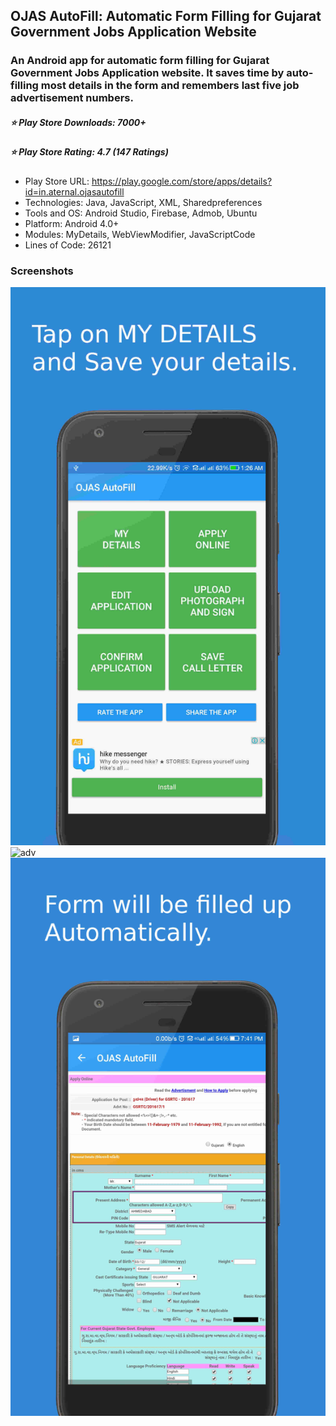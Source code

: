 ## OJAS AutoFill: Automatic Form Filling for Gujarat Government Jobs Application Website
### An Android app for automatic form filling for Gujarat Government Jobs Application website. It saves time by auto-filling most details in the form and remembers last five job advertisement numbers.

##### :star: Play Store Downloads: 7000+

##### :star: Play Store Rating: 4.7 (147 Ratings)
 
* Play Store URL: https://play.google.com/store/apps/details?id=in.aternal.ojasautofill
* Technologies: Java, JavaScript, XML, Sharedpreferences
* Tools and OS: Android Studio, Firebase, Admob, Ubuntu
* Platform: Android 4.0+
* Modules: MyDetails, WebViewModifier, JavaScriptCode
* Lines of Code: 26121

### Screenshots

![home](screenshots/home.jpg)
![adv](screenshots/adv.jp)
![form](screenshots/form.jpg)
